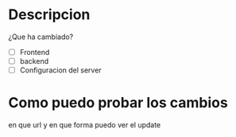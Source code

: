 # Descripcion
¿Que ha cambiado?

- [ ] Frontend
- [ ] backend
- [ ] Configuracion del server

# Como puedo probar los cambios 
en que url y en que forma puedo ver el update
